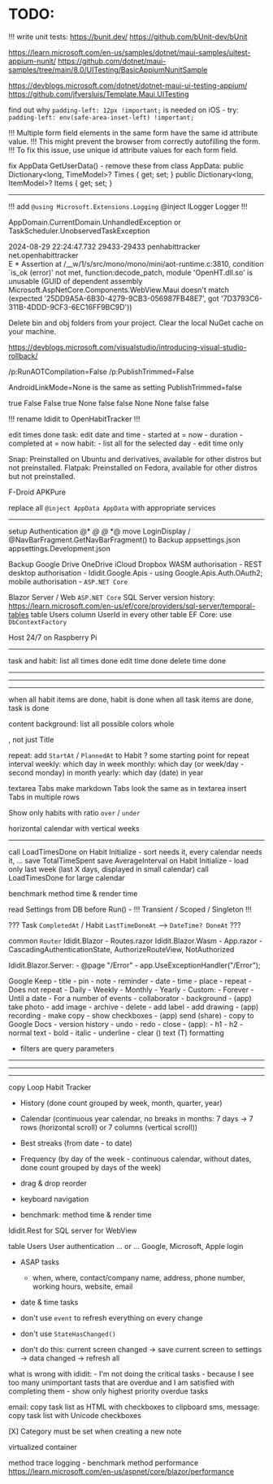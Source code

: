 # TODO:

!!! write unit tests: https://bunit.dev/ https://github.com/bUnit-dev/bUnit

https://learn.microsoft.com/en-us/samples/dotnet/maui-samples/uitest-appium-nunit/
https://github.com/dotnet/maui-samples/tree/main/8.0/UITesting/BasicAppiumNunitSample

https://devblogs.microsoft.com/dotnet/dotnet-maui-ui-testing-appium/
https://github.com/jfversluis/Template.Maui.UITesting

find out why `padding-left: 12px !important;` is needed on iOS - try: `padding-left: env(safe-area-inset-left) !important;`

!!! Multiple form field elements in the same form have the same id attribute value.
!!! This might prevent the browser from correctly autofilling the form.
!!! To fix this issue, use unique id attribute values for each form field.

fix AppData GetUserData() - remove these from class AppData:
	public Dictionary<long, TimeModel>? Times { get; set; }
	public Dictionary<long, ItemModel>? Items { get; set; }

---------------------------------------------------------------------------------------------------

!!! add `@using Microsoft.Extensions.Logging` @inject ILogger Logger !!!

AppDomain.CurrentDomain.UnhandledException or TaskScheduler.UnobservedTaskException

2024-08-29 22:24:47.732 29433-29433 penhabittracker         
net.openhabittracker                 
E  * Assertion at /__w/1/s/src/mono/mono/mini/aot-runtime.c:3810, 
condition `is_ok (error)' not met, 
function:decode_patch, 
module 'OpenHT.dll.so' is unusable (GUID of dependent assembly Microsoft.AspNetCore.Components.WebView.Maui doesn't match (expected '25DD9A5A-6B30-4279-9CB3-056987FB48E7', got '7D3793C6-311B-4DDD-9CF3-6EC16FF9BC9D'))

Delete bin and obj folders from your project.
Clear the local NuGet cache on your machine.

https://devblogs.microsoft.com/visualstudio/introducing-visual-studio-rollback/

/p:RunAOTCompilation=False /p:PublishTrimmed=False

AndroidLinkMode=None is the same as setting PublishTrimmed=false

<PropertyGroup>
    <EmbedAssembliesIntoApk>true</EmbedAssembliesIntoApk>
    <RunAOTCompilation>False</RunAOTCompilation>
    <PublishTrimmed>False</PublishTrimmed>
</PropertyGroup>

<PropertyGroup Condition="$(TargetFramework.Contains('-android')) and $(Configuration)=='Release'">
	<AndroidLinkResources>true</AndroidLinkResources>
	<AndroidLinkMode>None</AndroidLinkMode>
	<RunAOTCompilation>false</RunAOTCompilation>
	<AndroidEnableProfiledAot>false</AndroidEnableProfiledAot>
</PropertyGroup>

<PropertyGroup Condition="$(TargetFramework.Contains('-ios')) and $(Configuration)=='Release'">
	<MtouchLink>None</MtouchLink>
</PropertyGroup>

<PropertyGroup Condition="$(TargetFramework.Contains('-android')) and '$(Configuration)' == 'Release'">
	<AndroidLinkMode>None</AndroidLinkMode>
	<RunAOTCompilation>false</RunAOTCompilation>
	<AndroidEnableProfiledAot>false</AndroidEnableProfiledAot>
</PropertyGroup>

!!! rename Ididit to OpenHabitTracker !!!

edit times done
	task: edit date and time 
	- started at = now - duration 
	- completed at = now
	habit:
	- list all for the selected day
	- edit time only 

Snap: Preinstalled on Ubuntu and derivatives, available for other distros but not preinstalled.
Flatpak: Preinstalled on Fedora, available for other distros but not preinstalled.

F-Droid
APKPure

replace all `@inject AppData AppData` with appropriate services

---------------------------------------------------------------------------------------------------

setup Authentication
	<!--<script src="_content/Microsoft.AspNetCore.Components.WebAssembly.Authentication/AuthenticationService.js"></script>-->
	@* <CascadingAuthenticationState> *@
	@* </CascadingAuthenticationState> *@
	move LoginDisplay / @NavBarFragment.GetNavBarFragment() to Backup
	appsettings.json
	appsettings.Development.json

Backup
	Google Drive
	OneDrive
	iCloud
	Dropbox
		WASM authorisation - REST
		desktop authorisation - Ididit.Google.Apis - using Google.Apis.Auth.OAuth2;
		mobile authorisation - `ASP.NET Core`

Blazor Server / Web
	`ASP.NET Core`
	SQL Server
	version history: https://learn.microsoft.com/en-us/ef/core/providers/sql-server/temporal-tables
	table Users
	column UserId in every other table
	EF Core: use `DbContextFactory`

Host 24/7 on Raspberry Pi

---------------------------------------------------------------------------------------------------

task and habit:
	list all times done
	edit time done
	delete time done

---------------------------------------------------------------------------------------------------
---------------------------------------------------------------------------------------------------
---------------------------------------------------------------------------------------------------

when all habit items are done, habit is done
when all task items are done, task is done

content background:
	list all possible colors
	whole <div>, not just Title

repeat:
	add `StartAt` / `PlannedAt` to Habit ? some starting point for repeat interval
	weekly: which day in week
	monthly: which day (or week/day - second monday) in month
	yearly: which day (date) in year

textarea Tabs
	make markdown Tabs look the same as in textarea
	insert Tabs in multiple rows

Show only habits with ratio `over` / `under`

horizontal calendar with vertical weeks

---------------------------------------------------------------------------------------------------

call LoadTimesDone on Habit Initialize - sort needs it, every calendar needs it, ...
	save TotalTimeSpent
	save AverageInterval
	on Habit Initialize - load only last week (last X days, displayed in small calendar)
	call LoadTimesDone for large calendar

benchmark method time & render time

read Settings from DB before Run() - !!! Transient / Scoped / Singleton !!!

??? Task `CompletedAt` / Habit `LastTimeDoneAt` --> `DateTime? DoneAt` ???

common `Router`
	Ididit.Blazor - Routes.razor
	Ididit.Blazor.Wasm - App.razor - CascadingAuthenticationState, AuthorizeRouteView, NotAuthorized

Ididit.Blazor.Server:
	- @page "/Error"
	- app.UseExceptionHandler("/Error");

Google Keep
	- title
	- pin
	- note
	- reminder
		- date
		- time
		- place
		- repeat
			- Does not repeat
			- Daily
			- Weekly
			- Monthly
			- Yearly
			- Custom:
				- Forever
				- Until a date
				- For a number of events
	- collaborator
	- background
	- (app) take photo
	- add image
	- archive
	- delete
	- add label
	- add drawing
	- (app) recording
	- make copy
	- show checkboxes
	- (app) send (share)
	- copy to Google Docs
	- version history
	- undo
	- redo
	- close
	- (app):
		- h1
		- h2
		- normal text
		- bold
		- italic
		- underline
		- clear (\) text (T) formatting

- filters are query parameters

---------------------------------------------------------------------------------------------------
---------------------------------------------------------------------------------------------------
---------------------------------------------------------------------------------------------------

copy Loop Habit Tracker
- History (done count grouped by week, month, quarter, year)
- Calendar (continuous year calendar, no breaks in months: 7 days -> 7 rows (horizontal scroll) or 7 columns (vertical scroll))
- Best streaks (from date - to date)
- Frequency (by day of the week - continuous calendar, without dates, done count grouped by days of the week)

- drag & drop reorder
- keyboard navigation
- benchmark: method time & render time

Ididit.Rest for SQL server for WebView

table Users
	User authentication
	... or ...
	Google, Microsoft, Apple login

- ASAP tasks
	- when, where, contact/company name, address, phone number, working hours, website, email
- date & time tasks

- don't use `event` to refresh everything on every change
- don't use `StateHasChanged()`
- don't do this: current screen changed -> save current screen to settings -> data changed -> refresh all

what is wrong with ididit:
	- I'm not doing the critical tasks - because I see too many unimportant tasts that are overdue and I am satisfied with completing them
	- show only highest priority overdue tasks

email: copy task list as HTML with checkboxes to clipboard
sms, message: copy task list with Unicode checkboxes

[X] Category must be set when creating a new note

virtualized container

method trace logging - benchmark method performance
https://learn.microsoft.com/en-us/aspnet/core/blazor/performance
